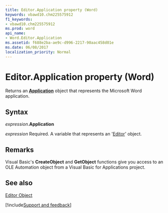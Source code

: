 ```yaml
---
title: Editor.Application property (Word)
keywords: vbawd10.chm225575912
f1_keywords:
- vbawd10.chm225575912
ms.prod: word
api_name:
- Word.Editor.Application
ms.assetid: f688e2ba-ae9c-d996-2217-90aac458d01e
ms.date: 06/08/2017
localization_priority: Normal
---
```



# Editor.Application property (Word)

Returns an  **[Application](Word.Application.md)** object that represents the Microsoft Word application.


## Syntax

_expression_.**Application**

_expression_ Required. A variable that represents an '[Editor](Word.Editor.md)' object.


## Remarks

Visual Basic's  **CreateObject** and **GetObject** functions give you access to an OLE Automation object from a Visual Basic for Applications project.


## See also


[Editor Object](Word.Editor.md)

[!include[Support and feedback](~/includes/feedback-boilerplate.md)]